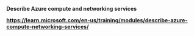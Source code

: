 **Describe Azure compute and networking services**

**https://learn.microsoft.com/en-us/training/modules/describe-azure-compute-networking-services/**


